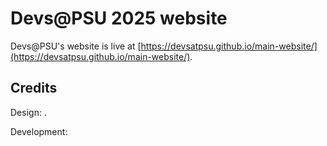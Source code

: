 # Devs@PSU 2025 website
Devs@PSU's website is live at [https://devsatpsu.github.io/main-website/](https://devsatpsu.github.io/main-website/).
## Credits
Design: []().

Development: []()
